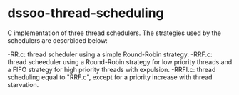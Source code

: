# dssoo-thread-scheduling
C implementation of three thread schedulers. The strategies used by the schedulers are descrbided below:

  -RR.c: thread scheduler using a simple Round-Robin strategy.
  -RRF.c: thread scheeduler using a Round-Robin strategy for low priority threads and a FIFO strategy for high priority threads with expulsion.
  -RRFI.c: thread scheduling equal to "RRF.c", except for a priority increase with thread starvation.
